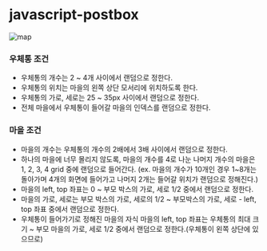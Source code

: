 # javascript-postbox
![map](https://user-images.githubusercontent.com/17706346/157244249-5eb8caf6-d1bd-4df5-bc92-021cc43b1fd2.png)

### 우체통 조건
- 우체통의 개수는 2 ~ 4개 사이에서 랜덤으로 정한다.
- 우체통의 위치는 마을의 왼쪽 상단 모서리에 위치하도록 한다.
- 우체통의 가로, 세로는 25 ~ 35px 사이에서 랜덤으로 정한다.
- 전체 마을에서 우체통이 들어갈 마을의 인덱스를 랜덤으로 정한다.

### 마을 조건
- 마을의 개수는 우체통의 개수의 2배에서 3배 사이에서 랜덤으로 정한다.
- 하나의 마을에 너무 몰리지 않도록, 마을의 개수를 4로 나눈 나머지 개수의 마을은 1, 2, 3, 4 grid 중에 랜덤으로 들어간다.
(ex. 마을의 개수가 10개인 경우 1~8개는 돌아가며 4개의 화면에 들어가고 나머지 2개는 들어갈 위치가 랜덤으로 정해진다.)
- 마을의 left, top 좌표는 0 ~ 부모 박스의 가로, 세로 1/2 중에서 랜덤으로 정한다.
- 마을의 가로, 세로는 부모 박스의 가로, 세로의 1/2 ~ 부모박스의 가로, 세로 - left, top 좌표 중에서 랜덤으로 정한다.
- 우체통이 들어가기로 정해진 마을의 자식 마을의 left, top 좌표는 우체통의 최대 크기 ~ 부모 마을의 가로, 세로 1/2 중에서 랜덤으로 정한다.(우체통이 왼쪽 상단에 있으므로)
